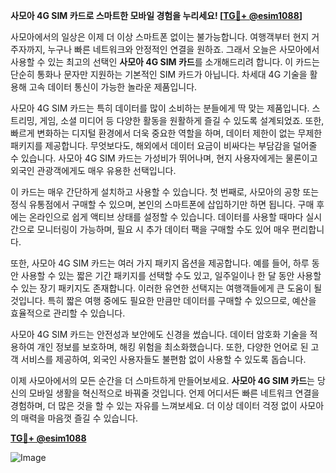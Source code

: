 **사모아 4G SIM 카드로 스마트한 모바일 경험을 누리세요! [[TG💪+ @esim1088](https://t.me/s/esim1088)]**

사모아에서의 일상은 이제 더 이상 스마트폰 없이는 불가능합니다. 여행객부터 현지 거주자까지, 누구나 빠른 네트워크와 안정적인 연결을 원하죠. 그래서 오늘은 사모아에서 사용할 수 있는 최고의 선택인 **사모아 4G SIM 카드**를 소개해드리려 합니다. 이 카드는 단순히 통화나 문자만 지원하는 기본적인 SIM 카드가 아닙니다. 차세대 4G 기술을 활용해 고속 데이터 통신이 가능한 놀라운 제품입니다.

사모아 4G SIM 카드는 특히 데이터를 많이 소비하는 분들에게 딱 맞는 제품입니다. 스트리밍, 게임, 소셜 미디어 등 다양한 활동을 원활하게 즐길 수 있도록 설계되었죠. 또한, 빠르게 변화하는 디지털 환경에서 더욱 중요한 역할을 하며, 데이터 제한이 없는 무제한 패키지를 제공합니다. 무엇보다도, 해외에서 데이터 요금이 비싸다는 부담감을 덜어줄 수 있습니다. 사모아 4G SIM 카드는 가성비가 뛰어나며, 현지 사용자에게는 물론이고 외국인 관광객에게도 매우 유용한 선택입니다.

이 카드는 매우 간단하게 설치하고 사용할 수 있습니다. 첫 번째로, 사모아의 공항 또는 정식 유통점에서 구매할 수 있으며, 본인의 스마트폰에 삽입하기만 하면 됩니다. 구매 후에는 온라인으로 쉽게 액티브 상태를 설정할 수 있습니다. 데이터를 사용할 때마다 실시간으로 모니터링이 가능하며, 필요 시 추가 데이터 팩을 구매할 수도 있어 매우 편리합니다.

또한, 사모아 4G SIM 카드는 여러 가지 패키지 옵션을 제공합니다. 예를 들어, 하루 동안 사용할 수 있는 짧은 기간 패키지를 선택할 수도 있고, 일주일이나 한 달 동안 사용할 수 있는 장기 패키지도 존재합니다. 이러한 유연한 선택지는 여행객들에게 큰 도움이 될 것입니다. 특히 짧은 여행 중에도 필요한 만큼만 데이터를 구매할 수 있으므로, 예산을 효율적으로 관리할 수 있습니다.

사모아 4G SIM 카드는 안전성과 보안에도 신경을 썼습니다. 데이터 암호화 기술을 적용하여 개인 정보를 보호하며, 해킹 위험을 최소화했습니다. 또한, 다양한 언어로 된 고객 서비스를 제공하여, 외국인 사용자들도 불편함 없이 사용할 수 있도록 돕습니다.

이제 사모아에서의 모든 순간을 더 스마트하게 만들어보세요. **사모아 4G SIM 카드**는 당신의 모바일 생활을 혁신적으로 바꿔줄 것입니다. 언제 어디서든 빠른 네트워크 연결을 경험하며, 더 많은 것을 할 수 있는 자유를 느껴보세요. 더 이상 데이터 걱정 없이 사모아의 매력을 마음껏 즐길 수 있습니다.

**[TG💪+ @esim1088](https://t.me/s/esim1088)**

![Image](https://i.postimg.cc/Y0z9fWf4/image.png)
